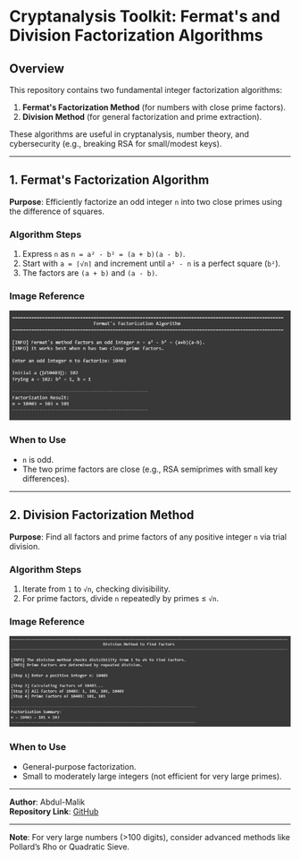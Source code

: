 # **Cryptanalysis Toolkit: Fermat's and Division Factorization Algorithms**  

## **Overview**  
This repository contains two fundamental integer factorization algorithms:  
1. **Fermat's Factorization Method** (for numbers with close prime factors).  
2. **Division Method** (for general factorization and prime extraction).  

These algorithms are useful in cryptanalysis, number theory, and cybersecurity (e.g., breaking RSA for small/modest keys).  

---

## **1. Fermat's Factorization Algorithm**  
**Purpose**: Efficiently factorize an odd integer `n` into two close primes using the difference of squares.  

### **Algorithm Steps**  
1. Express `n` as `n = a² - b² = (a + b)(a - b)`.  
2. Start with `a = ⌈√n⌉` and increment until `a² - n` is a perfect square (`b²`).  
3. The factors are `(a + b)` and `(a - b)`.  

### **Image Reference**  
![Fermat's Algorithm](ferments_DOS.jpg.png)  

### **When to Use**  
- `n` is odd.  
- The two prime factors are close (e.g., RSA semiprimes with small key differences).  

---

## **2. Division Factorization Method**  
**Purpose**: Find all factors and prime factors of any positive integer `n` via trial division.  

### **Algorithm Steps**  
1. Iterate from `1` to `√n`, checking divisibility.  
2. For prime factors, divide `n` repeatedly by primes ≤ `√n`.  

### **Image Reference**  
![Division Algorithm](division_method.jpg.png)  

### **When to Use**  
- General-purpose factorization.  
- Small to moderately large integers (not efficient for very large primes).  

---

**Author**: Abdul-Malik  
**Repository Link**: [GitHub](https://github.com/Abdul-Malik_Crypt-Analysis)  

--- 

**Note**: For very large numbers (>100 digits), consider advanced methods like Pollard’s Rho or Quadratic Sieve.
